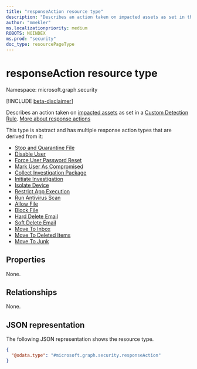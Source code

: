 ```yaml
---
title: "responseAction resource type"
description: "Describes an action taken on impacted assets as set in the custom detection rule"
author: "mmekler"
ms.localizationpriority: medium
ROBOTS: NOINDEX
ms.prod: "security"
doc_type: resourcePageType
---
```


# responseAction resource type

Namespace: microsoft.graph.security

[!INCLUDE [beta-disclaimer](../../includes/beta-disclaimer.md)]

Describes an action taken on [impacted assets](../resources/security-impactedasset.md) as set in a [Custom Detection Rule](../resources/security-detectionrule.md). [More about response actions](/microsoft-365/security/defender/custom-detection-rules#4-specify-actions)

This type is abstract and has multiple response action types that are derived from it:

* [Stop and Quarantine File](../resources/security-stopandquarantinefileresponseaction.md)
* [Disable User](../resources/security-disableuserresponseaction.md)
* [Force User Password Reset](../resources/security-forceuserpasswordresetresponseaction.md)
* [Mark User As Compromised](../resources/security-markuserascompromisedresponseaction.md)
* [Collect Investigation Package](../resources/security-collectinvestigationpackageresponseaction.md)
* [Initiate Investigation](../resources/security-initiateinvestigationresponseaction.md)
* [Isolate Device](../resources/security-isolatedeviceresponseaction.md)
* [Restrict App Execution](../resources/security-restrictappexecutionresponseaction.md)
* [Run Antivirus Scan](../resources/security-runantivirusscanresponseaction.md)
* [Allow File](../resources/security-allowfileresponseaction.md)
* [Block File](../resources/security-blockfileresponseaction.md)
* [Hard Delete Email](../resources/security-harddeleteresponseaction.md)
* [Soft Delete Email](../resources/security-softdeleteresponseaction.md)
* [Move To Inbox](../resources/security-movetoinboxresponseaction.md)
* [Move To Deleted Items](../resources/security-movetodeleteditemsresponseaction.md)
* [Move To Junk](../resources/security-movetojunkresponseaction.md)


## Properties
None.

## Relationships
None.

## JSON representation
The following JSON representation shows the resource type.
<!-- {
  "blockType": "resource",
  "@odata.type": "microsoft.graph.security.responseAction"
}
-->
``` json
{
  "@odata.type": "#microsoft.graph.security.responseAction"
}
```

